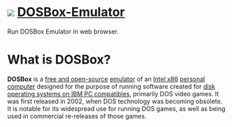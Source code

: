 # ![](favicon.ico) [DOSBox-Emulator](https://www.dos-box.tk/)
Run DOSBox Emulator in web browser.
# What is DOSBox?
**DOSBox** is a [free and open-source](https://en.wikipedia.org/wiki/Free_and_open-source_software) [emulator](https://en.wikipedia.org/wiki/Emulator) of an [Intel x86](https://en.wikipedia.org/wiki/X86) [personal computer](https://en.wikipedia.org/wiki/Personal_computer) designed for the purpose of running software created for [disk operating systems on IBM PC compatibles](https://en.wikipedia.org/wiki/DOS), primarily DOS video games. It was first released in 2002, when DOS technology was becoming obsolete. It is notable for its widespread use for running DOS games, as well as being used in commercial re-releases of those games.
